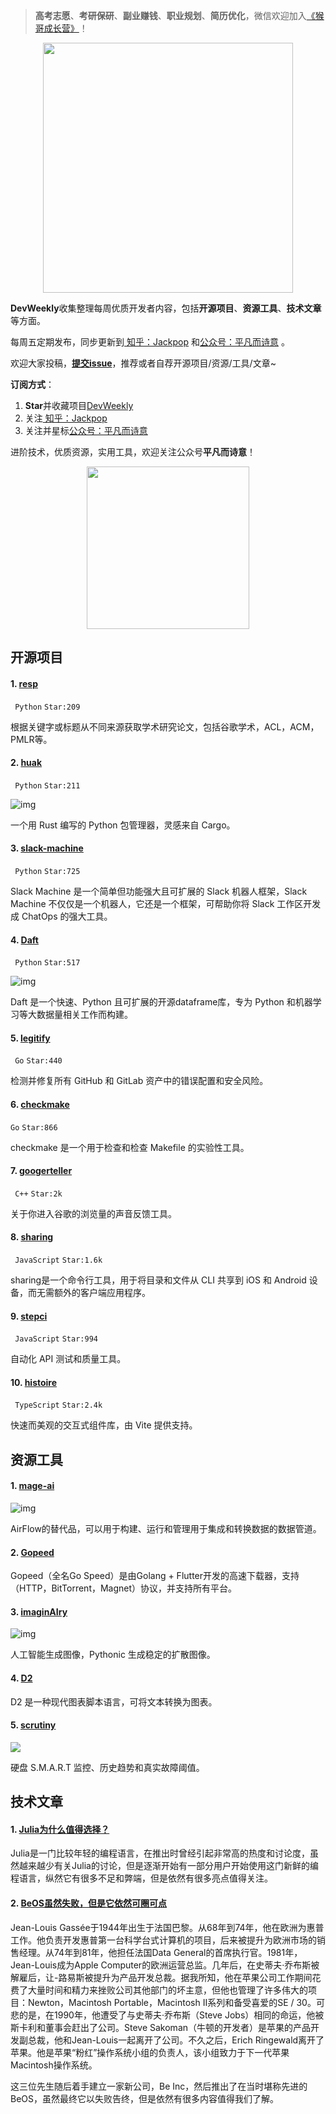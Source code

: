 > **高考志愿**、**考研保研**、**副业赚钱**、**职业规划**、**简历优化**，微信欢迎加入[《猴哥成长营》](https://www.yuque.com/jackpop/ulig5a/srnochggbsa2eltw?singleDoc#)！

<p align="center">
    <img src="https://s11.ax1x.com/2023/12/23/pi7qxU0.md.jpg" height="400"></img>
</p>

**DevWeekly**收集整理每周优质开发者内容，包括**开源项目**、**资源工具**、**技术文章**等方面。

每周五定期发布，同步更新到<a href="https://www.zhihu.com/people/sharetechlee/activities">
知乎：Jackpop</a> 和<a href="https://mp.weixin.qq.com/s/hTZAGgkiMS0XPZ9OHQxFJg" rel="nofollow">公众号：平凡而诗意</a> 。

欢迎大家投稿，**[提交issue](https://github.com/Jackpopc/DevWeekly/issues)**，推荐或者自荐开源项目/资源/工具/文章~

**订阅方式**：

1. **Star**并收藏项目[DevWeekly](https://github.com/Jackpopc/DevWeekly)
2. 关注<a href="https://www.zhihu.com/people/sharetechlee/activities">
   知乎：Jackpop</a>
3. 关注并星标<a href="https://mp.weixin.qq.com/s/hTZAGgkiMS0XPZ9OHQxFJg" rel="nofollow">公众号：平凡而诗意</a>  

进阶技术，优质资源，实用工具，欢迎关注公众号**平凡而诗意**！

<p align="center">
    <img src="https://s1.ax1x.com/2022/07/10/jsCAdH.jpg" width="260" height="260"></img>
</p>

## 开源项目

#### 1. [resp](https://github.com/monk1337/resp)

` Python` `Star:209`

根据关键字或标题从不同来源获取学术研究论文，包括谷歌学术，ACL，ACM，PMLR等。

#### 2. [huak](https://github.com/cnpryer/huak)

` Python` `Star:211`

![img](https://pic1.zhimg.com/80/v2-13d0115b9f805d0e98accb3bbaa0e7d8_720w.png?source=d16d100b)

一个用 Rust 编写的 Python 包管理器，灵感来自 Cargo。

#### 3. [slack-machine](https://github.com/DonDebonair/slack-machine)

` Python` `Star:725`

Slack Machine 是一个简单但功能强大且可扩展的 Slack 机器人框架，Slack Machine 不仅仅是一个机器人，它还是一个框架，可帮助你将 Slack 工作区开发成 ChatOps 的强大工具。

#### 4. [Daft](https://github.com/Eventual-Inc/Daft)

` Python` `Star:517`

![img](https://pic1.zhimg.com/80/v2-6026c8a40ccaaa2c065ba48527540e5e_720w.png?source=d16d100b)

Daft 是一个快速、Python 且可扩展的开源dataframe库，专为 Python 和机器学习等大数据量相关工作而构建。

#### 5. [legitify](https://github.com/Legit-Labs/legitify)

` Go` `Star:440`

检测并修复所有 GitHub 和 GitLab 资产中的错误配置和安全风险。

#### 6. [checkmake](https://github.com/mrtazz/checkmake)

`Go` `Star:866`

checkmake 是一个用于检查和检查 Makefile 的实验性工具。

#### 7. [googerteller](https://github.com/berthubert/googerteller)

` C++` `Star:2k`

关于你进入谷歌的浏览量的声音反馈工具。

#### 8. [sharing](https://github.com/parvardegr/sharing)

` JavaScript` `Star:1.6k`

sharing是一个命令行工具，用于将目录和文件从 CLI 共享到 iOS 和 Android 设备，而无需额外的客户端应用程序。

#### 9. [stepci](https://github.com/stepci/stepci)

` JavaScript` `Star:994`

自动化 API 测试和质量工具。

#### 10. [histoire](https://github.com/histoire-dev/histoire)

` TypeScript` `Star:2.4k`

快速而美观的交互式组件库，由 Vite 提供支持。

## 资源工具

#### 1. [mage-ai](https://github.com/mage-ai/mage-ai)

![img](https://picx.zhimg.com/80/v2-2519df736f54e54e722411614e7daf0b_720w.png?source=d16d100b)

AirFlow的替代品，可以用于构建、运行和管理用于集成和转换数据的数据管道。

#### 2. [Gopeed](https://github.com/monkeyWie/gopeed)

Gopeed（全名Go Speed）是由Golang + Flutter开发的高速下载器，支持（HTTP，BitTorrent，Magnet）协议，并支持所有平台。

#### 3. [imaginAIry](https://github.com/brycedrennan/imaginAIry)

![img](https://pica.zhimg.com/80/v2-73e29d63724c1b7f770a5b74017c770b_720w.png?source=d16d100b)

人工智能生成图像，Pythonic 生成稳定的扩散图像。

#### 4. [D2 ](https://github.com/terrastruct/d2)

D2 是一种现代图表脚本语言，可将文本转换为图表。

#### 5. [scrutiny](https://github.com/AnalogJ/scrutiny)

![](https://github.com/AnalogJ/scrutiny)

硬盘 S.M.A.R.T 监控、历史趋势和真实故障阈值。

## 技术文章

#### 1. [Julia为什么值得选择？](https://viralinstruction.com/posts/goodjulia/)

Julia是一门比较年轻的编程语言，在推出时曾经引起非常高的热度和讨论度，虽然越来越少有关Julia的讨论，但是逐渐开始有一部分用户开始使用这门新鲜的编程语言，纵然它有很多不足和弊端，但是依然有很多亮点值得关注。

#### 2. [BeOS虽然失败，但是它依然可圈可点](https://www.abortretry.fail/p/be-is-nice-end-of-story)

Jean-Louis Gassée于1944年出生于法国巴黎。从68年到74年，他在欧洲为惠普工作。他负责开发惠普第一台科学台式计算机的项目，后来被提升为欧洲市场的销售经理。从74年到81年，他担任法国Data General的首席执行官。1981年，Jean-Louis成为Apple Computer的欧洲运营总监。几年后，在史蒂夫·乔布斯被解雇后，让-路易斯被提升为产品开发总裁。据我所知，他在苹果公司工作期间花费了大量时间和精力来挫败公司其他部门的坏主意，但他也管理了许多伟大的项目：Newton，Macintosh Portable，Macintosh II系列和备受喜爱的SE / 30。可悲的是，在1990年，他遭受了与史蒂夫·乔布斯（Steve Jobs）相同的命运，他被斯卡利和董事会赶出了公司。Steve Sakoman（牛顿的开发者）是苹果的产品开发副总裁，他和Jean-Louis一起离开了公司。不久之后，Erich Ringewald离开了苹果。他是苹果“粉红”操作系统小组的负责人，该小组致力于下一代苹果Macintosh操作系统。

这三位先生随后着手建立一家新公司，Be Inc，然后推出了在当时堪称先进的BeOS，虽然最终它以失败告终，但是依然有很多内容值得我们了解。

